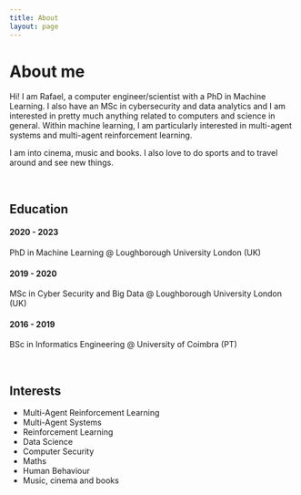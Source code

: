 ```yaml
---
title: About
layout: page
---
```

<!--![Profile Image]({% if site.external-image %}{{ site.picture }}{% else %}{{ site.url }}/{{ site.picture }}{% endif %})-->

<h1>About me</h1>
<p>Hi! I am Rafael, a computer engineer/scientist with a PhD in Machine Learning. I also have an MSc in cybersecurity and data analytics and I am interested in pretty much anything related to computers and science in general. Within machine learning, I am particularly interested in multi-agent systems and multi-agent reinforcement learning.</p>
<p>I am into cinema, music and books. I also love to do sports and to travel around and see new things.</p>
<br>

<h2>Education</h2>
<h4>2020 - 2023</h4>
<p>PhD in Machine Learning @ Loughborough University London (UK)</p>
<h4>2019 - 2020</h4>
<p>MSc in Cyber Security and Big Data @ Loughborough University London (UK)</p>
<h4>2016 - 2019</h4>
<p>BSc in Informatics Engineering @ University of Coimbra (PT)</p>
<br>

<h2>Interests</h2>
<ul class="skill-list">
	<li>Multi-Agent Reinforcement Learning</li>
	<li>Multi-Agent Systems</li>
	<li>Reinforcement Learning</li>
	<li>Data Science</li>
	<li>Computer Security</li>
	<li>Maths</li>
	<li>Human Behaviour</li>
	<li>Music, cinema and books</li>
</ul>

<!--<h2>Skills</h2>

<ul class="skill-list">
	<li>HTML - Jade - Haml - Erb</li>
	<li>Responsive (Mobile First)</li>
	<li>CSS (Stylus, Sass, Less)</li>
	<li>Css Frameworks (Bootstrap, Foundation)</li>
	<li>Javascript (Design Patterns, Tests)</li>
	<li>AngularJS - ReactJS</li>
	<li>Grunt - Gulp - Yeoman</li>
	<li>Git</li>
	<li>PHP</li>
	<li>Python</li>
	<li>MySQL - MongoDB</li>
	<li>Scrum and Kanban</li>
	<li>TDD e Continuous Integration</li>
</ul>

<h2>Projects</h2>

<ul>
	<li><a href="https://github.com/">Lorem Lorem</a></li>
	<li><a href="https://github.com/">Ipsum Dolor</a></li>
	<li><a href="https://github.com/">Dolor Lorem</a></li>
</ul>
-->